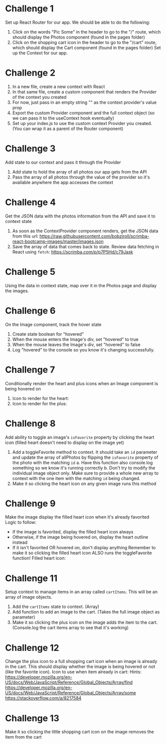 # Challenge 1
Set up React Router for our app. We should be able to do the following:
1. Click on the words "Pic Some" in the header to go to the "/" route, which should display the Photos component (found in the pages folder)
2. Click on the shopping cart icon in the header to go to the "/cart" route, which should display the Cart component (found in the pages folder)
Set up the Context for our app.

# Challenge 2
1. In a new file, create a new context with React
2. In that same file, create a custom component that renders the Provider of the context you created
3. For now, just pass in an empty string "" as the context provider's value prop
4. Export the custom Provider component and the full context object (so we can pass it to the useContext hook eventually)
5. Set up your index.js to use the custom context Provider you created. (You can wrap it as a parent of the Router component)

# Challenge 3
Add state to our context and pass it through the Provider
1. Add state to hold the array of all photos our app gets from the API
2. Pass the array of all photos through the value of the provider so it's available anywhere the app accesses the context

# Challenge 4
Get the JSON data with the photos information from the API and save it to context state
1. As soon as the ContextProvider component renders, get the JSON data from this url:
https://raw.githubusercontent.com/bobziroll/scrimba-react-bootcamp-images/master/images.json
2. Save the array of data that comes back to state.
Review data fetching in React using `fetch`:
https://scrimba.com/p/p7P5Hd/c79Jask

# Challenge 5
Using the data in context state, map over it in the Photos page and display the images.

# Challenge 6
On the Image component, track the hover state
1. Create state boolean for "hovered"
2. When the mouse enters the Image's div, set "hovered" to true
3. When the mouse leaves the Image's div, set "hovered" to false
4. Log "hovered" to the console so you know it's changing successfully.

# Challenge 7
Conditionally render the heart and plus icons when an Image component is being hovered on
1. Icon to render for the heart:
<i className="ri-heart-line favorite"></i>
2. Icon to render for the plus:
<i className="ri-add-circle-line cart"></i>

# Challenge 8
Add ability to toggle an image's `isFavorite` property by clicking the heart icon (filled heart doesn't need to display on the image yet)
1. Add a toggleFavorite method to context. It should take an `id` parameter and update the array of allPhotos by flipping the `isFavorite` property of the photo with the matching `id`
    a. Have this function also console.log something so we know it's running correctly
    b. Don't try to modify the individual image object only. Make sure to provide a whole new array to context with the one item with the matching `id` being changed.
2. Make it so clicking the heart icon on any given image runs this method

# Challenge 9
Make the image display the filled heart icon when it's already favorited
Logic to follow:
* If the image is favorited, display the filled heart icon always
* Otherwise, if the image being hovered on, display the heart outline instead
* If it isn't favorited OR hovered on, don't display anything
Remember to make it so clicking the filled heart icon ALSO runs the toggleFavorite function!
Filled heart icon:
<i className="ri-heart-fill favorite"></i>

# Challenge 11
Setup context to manage items in an array called `cartItems`. This will be an array of image objects.
1. Add the `cartItems` state to context. (Array)
2. Add function to add an image to the cart. (Takes the full image object as parameter)
3. Make it so clicking the plus icon on the image adds the item to the cart. (Console.log the cart items array to see that it's working)

# Challenge 12
Change the plus icon to a full shopping cart icon when an image is already in the cart. This should display whether the image is being hovered or not (like the favorite icon).
Icon to use when item already in cart:
<i className="ri-shopping-cart-fill cart"></i>
Hints:
https://developer.mozilla.org/en-US/docs/Web/JavaScript/Reference/Global_Objects/Array/find
https://developer.mozilla.org/en-US/docs/Web/JavaScript/Reference/Global_Objects/Array/some
https://stackoverflow.com/a/8217584

# Challenge 13
Make it so clicking the little shopping cart icon on the image removes the item from the cart
